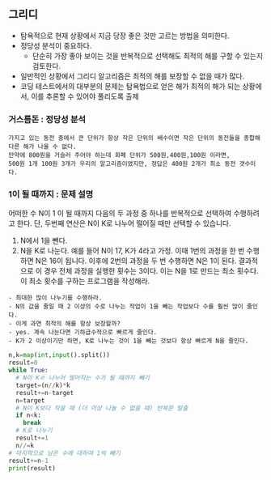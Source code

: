 ## 그리디
- 탐욕적으로 현재 상황에서 지금 당장 좋은 것만 고르는 방법을 의미한다.
- 정당성 분석이 중요하다.
  - 단순히 가장 좋아 보이는 것을 반복적으로 선택해도 최적의 해를 구할 수 있는지 검토한다.
- 일반적인 상황에서 그리디 알고리즘은 최적의 해를 보장할 수 없을 때가 많다.
- 코딩 테스트에서의 대부분의 문제는 탐욕법으로 얻은 해가 최적의 해가 되는 상황에서, 이를 추론할 수 있어야 풀리도록 출제


### 거스름돈 : 정당성 분석
```
가지고 있는 동전 중에서 큰 단위가 항상 작은 단위의 배수이면 작은 단위의 동전들을 종합해 다른 해가 나올 수 없다.
만약에 800원을 거슬러 주어야 하는데 화폐 단위가 500원,400원,100원 이라면,
500원 1개 100원 3개가 우리의 알고리즘이였지만, 정답은 400원 2개가 최소 동전 갯수이다.
```

### 1이 될 때까지 : 문제 설명
어떠한 수 N이 1 이 될 때까지 다음의 두 과정 중 하나를 반복적으로 선택하여 수행하려고 한다. 단, 두번째 연산은
N이 K로 나누어 떨어질 때만 선택할 수 있습니다.
1. N에서 1을 뺀다.
2. N을 K로 나눈다.
예를 들어 N이 17, K가 4라고 가정. 이때 1번의 과정을 한 번 수행하면 N은 16이 됩니다. 이후에
2번의 과정을 두 번 수행하면 N은 1이 된다. 결과적으로 이 경우 전체 과정을 실행한 횟수는 3이다.
이는 N을 1로 만드는 최소 횟수다. 이 최소 횟수를 구하는 프로그램을 작성해라.

```
- 최대한 많이 나누기를 수행하라.
- N의 값을 줄일 때 2 이상의 수로 나누는 작업이 1을 빼는 작업보다 수를 훨씬 많이 줄인다.
- 이게 과연 최적의 해를 항상 보장할까?
- yes. 계속 나눈다면 기하급수적으로 빠르게 줄인다.
- K가 2 이상이기만 하면, K로 나누는 것이 1을 빼는 것보다 항상 빠르게 N을 줄인다.
```
```python
n,k=map(int,input().split())
result=0
while True:
  # N이 Kㄹ 나누어 떨어지는 수가 될 때까지 빼기
  target=(n//k)*k
  result+=n-target
  n=target
  # N이 K보다 작을 때 (더 이상 나눌 수 없을 때) 반복문 탈출
  if n<k:
    break
  # K로 나누기
  result+=1
  n//=k
# 마지막으로 남은 수에 대하여 1씩 빼기
result+=n-1
print(result)
```
